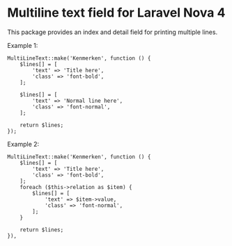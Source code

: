 # Multiline text field for Laravel Nova 4

This package provides an index and detail field for printing multiple lines.

Example 1:

```
MultiLineText::make('Kenmerken', function () {
    $lines[] = [
        'text' => 'Title here',
        'class' => 'font-bold',
    ];
    
    $lines[] = [
        'text' => 'Normal line here',
        'class' => 'font-normal',
    ];

    return $lines;
});
```

Example 2:

```
MultiLineText::make('Kenmerken', function () {
    $lines[] = [
        'text' => 'Title here',
        'class' => 'font-bold',
    ];
    foreach ($this->relation as $item) {
        $lines[] = [
            'text' => $item->value,
            'class' => 'font-normal',
        ];
    }

    return $lines;
}),
```

